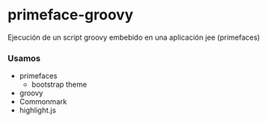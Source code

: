 # primeface-groovy

Ejecución de un script groovy embebido en una aplicación jee (primefaces)

### Usamos

* primefaces
  * bootstrap theme
* groovy
* Commonmark
* highlight.js
